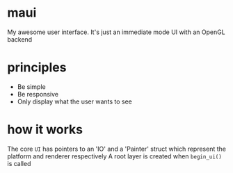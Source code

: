 # maui
My awesome user interface.  It's just an immediate mode UI with an OpenGL backend

# principles
- Be simple
- Be responsive
- Only display what the user wants to see

# how it works
The core `UI` has pointers to an 'IO' and a 'Painter' struct which represent the platform and renderer respectively
	A root layer is created when `begin_ui()` is called
